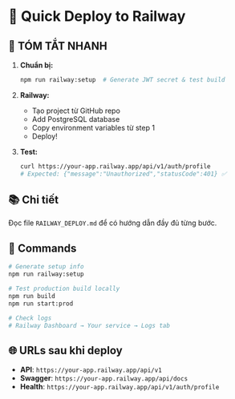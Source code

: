 # 🚀 Quick Deploy to Railway

## 🚀 TÓM TẮT NHANH

1. **Chuẩn bị:**
   ```bash
   npm run railway:setup  # Generate JWT secret & test build
   ```

2. **Railway:**
   - Tạo project từ GitHub repo
   - Add PostgreSQL database
   - Copy environment variables từ step 1
   - Deploy!

3. **Test:**
   ```bash
   curl https://your-app.railway.app/api/v1/auth/profile
   # Expected: {"message":"Unauthorized","statusCode":401} ✅
   ```

## 📚 Chi tiết

Đọc file `RAILWAY_DEPLOY.md` để có hướng dẫn đầy đủ từng bước.

## 🔧 Commands

```bash
# Generate setup info
npm run railway:setup

# Test production build locally  
npm run build
npm run start:prod

# Check logs
# Railway Dashboard → Your service → Logs tab
```

## 🌐 URLs sau khi deploy

- **API**: `https://your-app.railway.app/api/v1`
- **Swagger**: `https://your-app.railway.app/api/docs`
- **Health**: `https://your-app.railway.app/api/v1/auth/profile` 